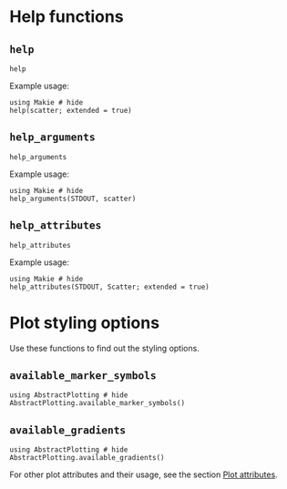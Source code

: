 # Help functions

## `help`

```@docs
help
```

Example usage:
```@example
using Makie # hide
help(scatter; extended = true)
```


## `help_arguments`

```@docs
help_arguments
```

Example usage:
```@example
using Makie # hide
help_arguments(STDOUT, scatter)
```

## `help_attributes`

```@docs
help_attributes
```

Example usage:
```@example
using Makie # hide
help_attributes(STDOUT, Scatter; extended = true)
```


# Plot styling options
Use these functions to find out the styling options.

## `available_marker_symbols`

```@example
using AbstractPlotting # hide
AbstractPlotting.available_marker_symbols()
```

## `available_gradients`

```@example
using AbstractPlotting # hide
AbstractPlotting.available_gradients()
```

For other plot attributes and their usage, see the section [Plot attributes](@ref).
